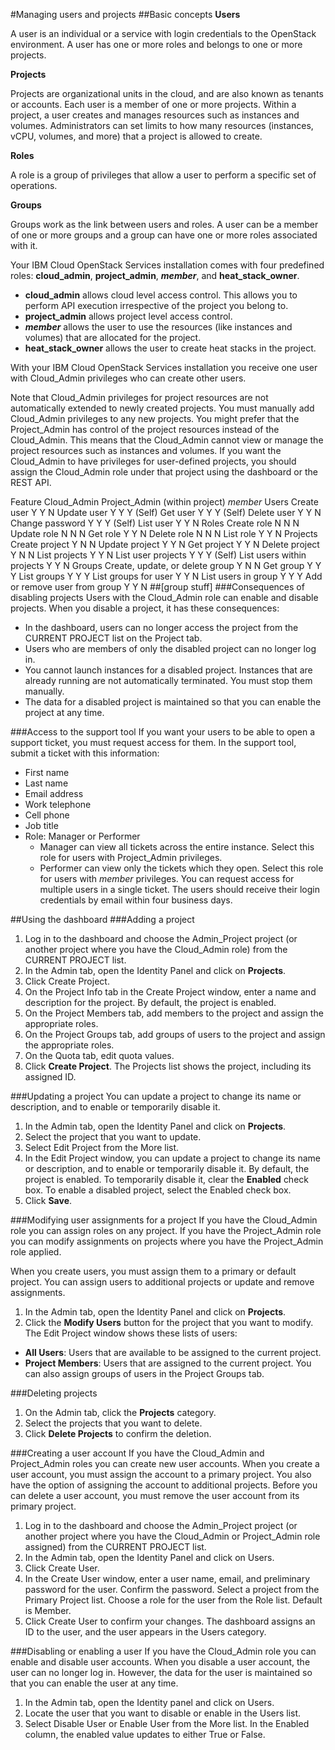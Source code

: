 #Managing users and projects
##Basic concepts
**Users**

A user is an individual or a service with login credentials to the OpenStack environment. A user has one or more roles and belongs to one or more projects.

**Projects**

Projects are organizational units in the cloud, and are also known as tenants or accounts. Each user is a member of one or more projects. Within a project, a user creates and manages resources such as instances and volumes. Administrators can set limits to how many resources (instances, vCPU, volumes, and more) that a project is allowed to create.

**Roles**

A role is a group of privileges that allow a user to perform a specific set of operations.

**Groups**

Groups work as the link between users and roles. A user can be a member of one or more groups and a group can have one or more roles associated with it.

Your IBM Cloud OpenStack Services installation comes with four predefined roles: **cloud_admin**, **project_admin**, **_member_**, and **heat_stack_owner**.

- **cloud_admin** allows cloud level access control. This allows you to perform API execution irrespective of the project you belong to.
- **project_admin** allows project level access control.
- **_member_** allows the user to use the resources (like instances and volumes) that are allocated for the project.
- **heat_stack_owner** allows the user to create heat stacks in the project.

With your IBM Cloud OpenStack Services installation you receive one user with Cloud_Admin privileges who can create other users.

Note that Cloud_Admin privileges for project resources are not automatically extended to newly created projects. You must manually add Cloud_Admin privileges to any new projects. You might prefer that the Project_Admin has control of the project resources instead of the Cloud_Admin. This means that the Cloud_Admin cannot view or manage the project resources such as instances and volumes. If you want the Cloud_Admin to have privileges for user-defined projects, you should assign the Cloud_Admin role under that project using the dashboard or the REST API.

Feature Cloud_Admin Project_Admin (within project)  _member_
Users
Create user Y   Y   N
Update user Y   Y   Y (Self)
Get user    Y   Y   Y (Self)
Delete user Y   Y   N
Change password Y   Y   Y (Self)
List user   Y   Y   N
Roles
Create role N   N   N
Update role N   N   N
Get role    Y   Y   N
Delete role N   N   N
List role   Y   Y   N
Projects
Create project  Y   N   N
Update project  Y   Y   N
Get project Y   Y   N
Delete project  Y   N   N
List projects   Y   Y   N
List user projects  Y   Y   Y (Self)
List users within projects  Y   Y   N
Groups
Create, update, or delete group Y   N   N
Get group   Y   Y   Y
List groups Y   Y   Y
List groups for user    Y   Y   N
List users in group Y   Y   Y
Add or remove user from group   Y   Y   N
##[group stuff]
###Consequences of disabling projects
Users with the Cloud_Admin role can enable and disable projects. When you disable a project, it has these consequences:

- In the dashboard, users can no longer access the project from the CURRENT PROJECT list on the Project tab.
- Users who are members of only the disabled project can no longer log in.
- You cannot launch instances for a disabled project. Instances that are already running are not automatically terminated. You must stop them manually.
- The data for a disabled project is maintained so that you can enable the project at any time.

###Access to the support tool
If you want your users to be able to open a support ticket, you must request access for them. In the support tool, submit a ticket with this information:

- First name
- Last name
- Email address
- Work telephone
- Cell phone
- Job title
- Role: Manager or Performer
  - Manager can view all tickets across the entire instance. Select this role for users with Project_Admin privileges.
  - Performer can view only the tickets which they open. Select this role for users with _member_ privileges.
You can request access for multiple users in a single ticket. The users should receive their login credentials by email within four business days.

##Using the dashboard
###Adding a project
1. Log in to the dashboard and choose the Admin_Project project (or another project where you have the Cloud_Admin role) from the CURRENT PROJECT list.
2. In the Admin tab, open the Identity Panel and click on **Projects**.
3. Click Create Project.
4. On the Project Info tab in the Create Project window, enter a name and description for the project. By default, the project is enabled.
5. On the Project Members tab, add members to the project and assign the appropriate roles.
6. On the Project Groups tab, add groups of users to the project and assign the appropriate roles.
7. On the Quota tab, edit quota values.
8. Click **Create Project**.
The Projects list shows the project, including its assigned ID.

###Updating a project
You can update a project to change its name or description, and to enable or temporarily disable it.

1. In the Admin tab, open the Identity Panel and click on **Projects**.
2. Select the project that you want to update.
3. Select Edit Project from the More list.
4. In the Edit Project window, you can update a project to change its name or description, and to enable or temporarily disable it. By default, the project is enabled. To temporarily disable it, clear the **Enabled** check box. To enable a disabled project, select the Enabled check box.
5. Click **Save**.

###Modifying user assignments for a project
If you have the Cloud_Admin role you can assign roles on any project. If you have the Project_Admin role you can modify assignments on projects where you have the Project_Admin role applied.

When you create users, you must assign them to a primary or default project. You can assign users to additional projects or update and remove assignments.

1. In the Admin tab, open the Identity Panel and click on **Projects**.
2. Click the **Modify Users** button for the project that you want to modify.
The Edit Project window shows these lists of users:

- **All Users**: Users that are available to be assigned to the current project.
- **Project Members**: Users that are assigned to the current project.
You can also assign groups of users in the Project Groups tab.

###Deleting projects
1. On the Admin tab, click the **Projects** category.
2. Select the projects that you want to delete.
3. Click **Delete Projects** to confirm the deletion.

###Creating a user account
If you have the Cloud_Admin and Project_Admin roles you can create new user accounts. When you create a user account, you must assign the account to a primary project. You also have the option of assigning the account to additional projects. Before you can delete a user account, you must remove the user account from its primary project.

1. Log in to the dashboard and choose the Admin_Project project (or another project where you have the Cloud_Admin or Project_Admin role assigned) from the CURRENT PROJECT list.
2. In the Admin tab, open the Identity Panel and click on Users.
3. Click Create User.
4. In the Create User window, enter a user name, email, and preliminary password for the user. Confirm the password. Select a project from the Primary Project list. Choose a role for the user from the Role list. Default is Member.
5. Click Create User to confirm your changes.
The dashboard assigns an ID to the user, and the user appears in the Users category.

###Disabling or enabling a user
If you have the Cloud_Admin role you can enable and disable user accounts. When you disable a user account, the user can no longer log in. However, the data for the user is maintained so that you can enable the user at any time.

1. In the Admin tab, open the Identity panel and click on Users.
2. Locate the user that you want to disable or enable in the Users list.
3. Select Disable User or Enable User from the More list.
In the Enabled column, the enabled value updates to either True or False.


